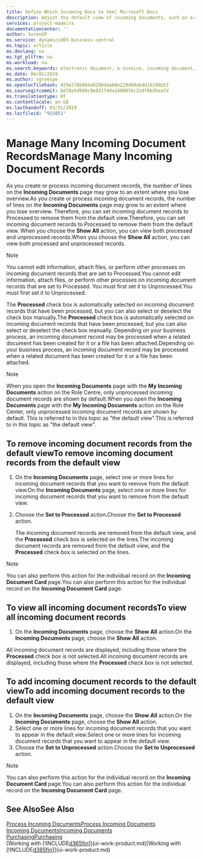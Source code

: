 ```yaml
---
title: Define Which Incoming Docs to See| Microsoft Docs
description: Adjust the default view of incoming documents, such as e-invoices, to improve your overview of processed and unprocessed records.
services: project-madeira
documentationcenter: ''
author: SorenGP
ms.service: dynamics365-business-central
ms.topic: article
ms.devlang: na
ms.tgt_pltfrm: na
ms.workload: na
ms.search.keywords: electronic document, e-invoice, incoming document, OCR, ecommerce, document exchange, import invoice
ms.date: 04/01/2019
ms.author: sgroespe
ms.openlocfilehash: 429e276b094a8296daab8e229d60a6dd16246b53
ms.sourcegitcommit: bd78a5d990c9e83174da1409076c22df8b35eafd
ms.translationtype: HT
ms.contentlocale: en-GB
ms.lasthandoff: 03/31/2019
ms.locfileid: "915851"
---
```

# <a name="manage-many-incoming-document-records"></a><span data-ttu-id="9980c-103">Manage Many Incoming Document Records</span><span class="sxs-lookup"><span data-stu-id="9980c-103">Manage Many Incoming Document Records</span></span>
<span data-ttu-id="9980c-104">As you create or process incoming document records, the number of lines on the **Incoming Documents** page may grow to an extent where you lose overview.</span><span class="sxs-lookup"><span data-stu-id="9980c-104">As you create or process incoming document records, the number of lines on the **Incoming Documents** page may grow to an extent where you lose overview.</span></span> <span data-ttu-id="9980c-105">Therefore, you can set incoming document records to Processed to remove them from the default view.</span><span class="sxs-lookup"><span data-stu-id="9980c-105">Therefore, you can set incoming document records to Processed to remove them from the default view.</span></span> <span data-ttu-id="9980c-106">When you choose the **Show All** action, you can view both processed and unprocessed records.</span><span class="sxs-lookup"><span data-stu-id="9980c-106">When you choose the **Show All** action, you can view both processed and unprocessed records.</span></span>

> [!NOTE]  
>   <span data-ttu-id="9980c-107">You cannot edit information, attach files, or perform other processes on incoming document records that are set to Processed.</span><span class="sxs-lookup"><span data-stu-id="9980c-107">You cannot edit information, attach files, or perform other processes on incoming document records that are set to Processed.</span></span> <span data-ttu-id="9980c-108">You must first set it to Unprocessed.</span><span class="sxs-lookup"><span data-stu-id="9980c-108">You must first set it to Unprocessed.</span></span>

<span data-ttu-id="9980c-109">The **Processed** check box is automatically selected on incoming document records that have been processed, but you can also select or deselect the check box manually.</span><span class="sxs-lookup"><span data-stu-id="9980c-109">The **Processed** check box is automatically selected on incoming document records that have been processed, but you can also select or deselect the check box manually.</span></span> <span data-ttu-id="9980c-110">Depending on your business process, an incoming document record may be processed when a related document has been created for it or a file has been attached.</span><span class="sxs-lookup"><span data-stu-id="9980c-110">Depending on your business process, an incoming document record may be processed when a related document has been created for it or a file has been attached.</span></span>

> [!NOTE]  
>   <span data-ttu-id="9980c-111">When you open the **Incoming Documents** page with the **My Incoming Documents** action on the Role Centre, only unprocessed incoming document records are shown by default.</span><span class="sxs-lookup"><span data-stu-id="9980c-111">When you open the **Incoming Documents** page with the **My Incoming Documents** action on the Role Center, only unprocessed incoming document records are shown by default.</span></span> <span data-ttu-id="9980c-112">This is referred to in this topic as "the default view".</span><span class="sxs-lookup"><span data-stu-id="9980c-112">This is referred to in this topic as "the default view".</span></span>

## <a name="to-remove-incoming-document-records-from-the-default-view"></a><span data-ttu-id="9980c-113">To remove incoming document records from the default view</span><span class="sxs-lookup"><span data-stu-id="9980c-113">To remove incoming document records from the default view</span></span>
1. <span data-ttu-id="9980c-114">On the **Incoming Documents** page, select one or more lines for incoming document records that you want to remove from the default view.</span><span class="sxs-lookup"><span data-stu-id="9980c-114">On the **Incoming Documents** page, select one or more lines for incoming document records that you want to remove from the default view.</span></span>
2. <span data-ttu-id="9980c-115">Choose the **Set to Processed** action.</span><span class="sxs-lookup"><span data-stu-id="9980c-115">Choose the **Set to Processed** action.</span></span>

    <span data-ttu-id="9980c-116">The incoming document records are removed from the default view, and the **Processed** check box is selected on the lines.</span><span class="sxs-lookup"><span data-stu-id="9980c-116">The incoming document records are removed from the default view, and the **Processed** check box is selected on the lines.</span></span>

> [!NOTE]  
>   <span data-ttu-id="9980c-117">You can also perform this action for the individual record on the **Incoming Document Card** page.</span><span class="sxs-lookup"><span data-stu-id="9980c-117">You can also perform this action for the individual record on the **Incoming Document Card** page.</span></span>

## <a name="to-view-all-incoming-document-records"></a><span data-ttu-id="9980c-118">To view all incoming document records</span><span class="sxs-lookup"><span data-stu-id="9980c-118">To view all incoming document records</span></span>
1. <span data-ttu-id="9980c-119">On the **Incoming Documents** page, choose the **Show All** action.</span><span class="sxs-lookup"><span data-stu-id="9980c-119">On the **Incoming Documents** page, choose the **Show All** action.</span></span>

<span data-ttu-id="9980c-120">All incoming document records are displayed, including those where the **Processed** check box is not selected.</span><span class="sxs-lookup"><span data-stu-id="9980c-120">All incoming document records are displayed, including those where the **Processed** check box is not selected.</span></span>

## <a name="to-add-incoming-document-records-to-the-default-view"></a><span data-ttu-id="9980c-121">To add incoming document records to the default view</span><span class="sxs-lookup"><span data-stu-id="9980c-121">To add incoming document records to the default view</span></span>
1. <span data-ttu-id="9980c-122">On the **Incoming Documents** page, choose the **Show All** action.</span><span class="sxs-lookup"><span data-stu-id="9980c-122">On the **Incoming Documents** page, choose the **Show All** action.</span></span>
2. <span data-ttu-id="9980c-123">Select one or more lines for incoming document records that you want to appear in the default view.</span><span class="sxs-lookup"><span data-stu-id="9980c-123">Select one or more lines for incoming document records that you want to appear in the default view.</span></span>
3. <span data-ttu-id="9980c-124">Choose the **Set to Unprocessed** action.</span><span class="sxs-lookup"><span data-stu-id="9980c-124">Choose the **Set to Unprocessed** action.</span></span>  

> [!NOTE]  
>   <span data-ttu-id="9980c-125">You can also perform this action for the individual record on the **Incoming Document Card** page.</span><span class="sxs-lookup"><span data-stu-id="9980c-125">You can also perform this action for the individual record on the **Incoming Document Card** page.</span></span>

## <a name="see-also"></a><span data-ttu-id="9980c-126">See Also</span><span class="sxs-lookup"><span data-stu-id="9980c-126">See Also</span></span>
[<span data-ttu-id="9980c-127">Process Incoming Documents</span><span class="sxs-lookup"><span data-stu-id="9980c-127">Process Incoming Documents</span></span>](across-process-income-documents.md)  
[<span data-ttu-id="9980c-128">Incoming Documents</span><span class="sxs-lookup"><span data-stu-id="9980c-128">Incoming Documents</span></span>](across-income-documents.md)  
[<span data-ttu-id="9980c-129">Purchasing</span><span class="sxs-lookup"><span data-stu-id="9980c-129">Purchasing</span></span>](purchasing-manage-purchasing.md)  
<span data-ttu-id="9980c-130">[Working with [!INCLUDE[d365fin](includes/d365fin_md.md)]](ui-work-product.md)</span><span class="sxs-lookup"><span data-stu-id="9980c-130">[Working with [!INCLUDE[d365fin](includes/d365fin_md.md)]](ui-work-product.md)</span></span>
